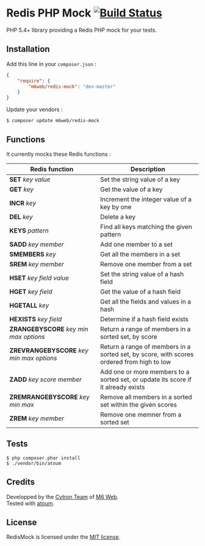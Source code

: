# Redis PHP Mock [![Build Status](https://secure.travis-ci.org/M6Web/RedisMock.png)](http://travis-ci.org/M6Web/RedisMock)

PHP 5.4+ library providing a Redis PHP mock for your tests.  

## Installation

Add this line in your `composer.json` :

```json
{
    "require": {
        "m6web/redis-mock": "dev-master"
    }
}
```

Update your vendors :

```
$ composer update m6web/redis-mock
```

## Functions

It currently mocks these Redis functions :

Redis function                                   | Description
-------------------------------------------------|------------
**SET** *key* *value*                            | Set the string value of a key
**GET** *key*                                    | Get the value of a key
**INCR** *key*                                   | Increment the integer value of a key by one
**DEL** *key*                                    | Delete a key
**KEYS** *pattern*                               | Find all keys matching the given pattern
**SADD** *key* *member*                          | Add one member to a set
**SMEMBERS** *key*                               | Get all the members in a set
**SREM** *key* *member*                          | Remove one member from a set
**HSET** *key* *field* *value*                   | Set the string value of a hash field
**HGET** *key* *field*                           | Get the value of a hash field
**HGETALL** *key*                                | Get all the fields and values in a hash
**HEXISTS** *key* *field*                        | Determine if a hash field exists
**ZRANGEBYSCORE** *key* *min* *max* *options*    | Return a range of members in a sorted set, by score
**ZREVRANGEBYSCORE** *key* *min* *max* *options* | Return a range of members in a sorted set, by score, with scores ordered from high to low
**ZADD** *key* *score* *member*                  | Add one or more members to a sorted set, or update its score if it already exists
**ZREMRANGEBYSCORE** *key* *min* *max*           | Remove all members in a sorted set within the given scores
**ZREM** *key* *member*                          | Remove one memner from a sorted set

## Tests

```shell
$ php composer.phar install
$ ./vendor/bin/atoum
```

## Credits

Developped by the [Cytron Team](http://cytron.fr/) of [M6 Web](http://tech.m6web.fr/).  
Tested with [atoum](http://atoum.org).

## License

RedisMock is licensed under the [MIT license](LICENSE).
